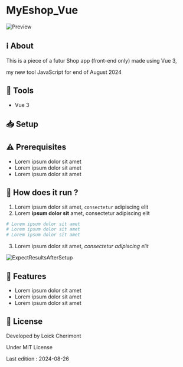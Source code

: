 # MyEshop_Vue

![Preview](https://placehold.co/500x300 "Preview of AppName")

## :information_source: About  

This is a piece of a futur Shop app (front-end only) made using Vue 3,  

my new tool JavaScript for end of August 2024


## :wrench: Tools
- Vue 3
<!-- - Tailwindcss  -->


<!-- 
    SETUP
    Explain using command lines, the steps to follow to setup the project
    At the end show, the expected result with a image   

    Ex: 
    1. Download the whole project `Travel` on your system
    2. Open your terminal in `Travel`
    ```
    cd Travel
    ```
    3. In `Travel` directory, run:
    ```
    go run github.com/loickcherimont/Travel/main
    ```
    4. If there is no error. Go on your favorite browser and use this line in your URL address bar
    ```
    http://localhost:8080/travel
    ```
    5. Here you are! Welcome in the main page of the Web application

    ![Main page of the application](assets/images/readme_images/mainpage.png)
-->

## :inbox_tray: Setup

## :warning: Prerequisites
<!-- Bullet list or simple sentence explaining what contributor needs for this project -->
- Lorem ipsum dolor sit amet
- Lorem ipsum dolor sit amet
- Lorem ipsum dolor sit amet

## :thinking: How does it run ?
1. Lorem ipsum dolor sit amet, `consectetur` adipiscing elit
2. Lorem **ipsum dolor sit** amet, consectetur adipiscing elit
```bash
# Lorem ipsum dolor sit amet
# Lorem ipsum dolor sit amet
# Lorem ipsum dolor sit amet
```
3. Lorem ipsum dolor sit amet, *consectetur adipiscing elit*

![ExpectResultsAfterSetup](https://placehold.co/300x200)

<!-- 
    FEATURES
    List of the main new features, fixes to bring on the project

    Ex:
    - Setup Night/Day mode
    - Add animation when music is playing
-->

## :test_tube: Features
- Lorem ipsum dolor sit amet
- Lorem ipsum dolor sit amet
- Lorem ipsum dolor sit amet


## :key: License

Developed by Loick Cherimont  

Under MIT License  

Last edition : 2024-08-26

